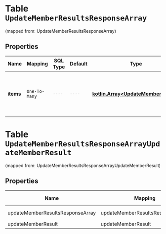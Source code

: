 
# Table `UpdateMemberResultsResponseArray`
(mapped from: UpdateMemberResultsResponseArray)

## Properties
Name | Mapping | SQL Type | Default | Type | Description | Notes
---- | ------- | -------- | ------- | ---- | ----------- | -----
**items** | `One-To-Many` | `----` | `----`  | [**kotlin.Array&lt;UpdateMemberResult&gt;**](UpdateMemberResult.md) | List of members with updated business access role. |  [optional]


# **Table `UpdateMemberResultsResponseArrayUpdateMemberResult`**
(mapped from: UpdateMemberResultsResponseArrayUpdateMemberResult)

## Properties
Name | Mapping | SQL Type | Default | Type | Description | Notes
---- | ------- | -------- | ------- | ---- | ----------- | -----
updateMemberResultsResponseArray | updateMemberResultsResponseArray | long | | kotlin.Long | Primary Key | *one*
updateMemberResult | updateMemberResult | long | | kotlin.Long | Foreign Key | *many*



